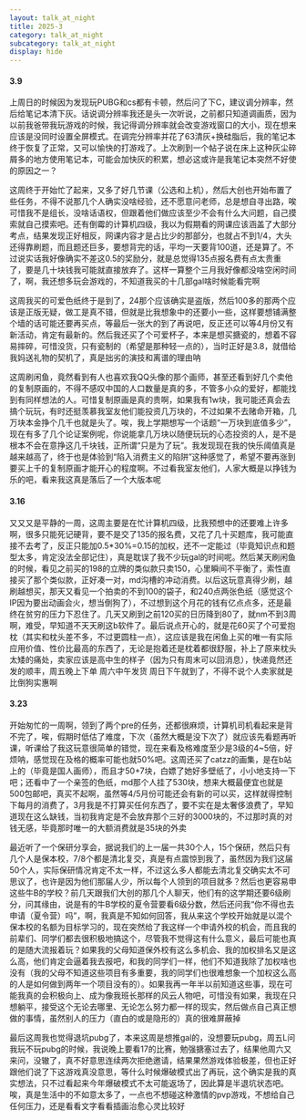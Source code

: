 ```yaml
---
layout: talk_at_night
title: 2025-3
category: talk_at_night
subcategory: talk_at_night
display: hide
---
```


<!-- more -->

#### 3.9

上周日的时候因为发现玩PUBG和cs都有卡顿，然后问了下C，建议调分辨率，然后给笔记本清下灰。话说调分辨率我还是头一次听说，之前都只知道调画质，因为以前我爸带我玩游戏的时候，我记得调分辨率就会改变游戏窗口的大小，现在想来应该是没同时设置全屏模式。在调完分辨率并花了63清灰+换硅脂后，我的笔记本终于恢复了正常，又可以愉快的打游戏了。上次刷到一个帖子说在床上这种灰尘碎屑多的地方使用笔记本，可能会加快灰的积累，想必这或许是我笔记本突然不好使的原因之一？

这周终于开始忙了起来，又多了好几节课（公选和上机），然后大创也开始布置了些任务，不得不说那几个人确实没啥经验，还不愿意问老师，总是想自寻出路，唉可惜我不是组长，没啥话语权，但跟着他们做应该至少不会有什么大问题，自己摸索就自己摸索吧。还有倒霉的计算机四级，我以为假期看的网课应该涵盖了大部分考点，结果发现正好相反，网课内容才是占比少的那部分，也就占不到1/4，大头还得靠刷题，而且题还巨多，要想背完的话，平均一天要背100道，还是算了。不过说实话我好像确实不差这0.5的奖励分，就是总觉得135点报名费有点太贵重了，要是几十块钱我可能就直接放弃了。这样一算整个三月我好像都没啥空闲时间了，啊，我还想多玩会游戏的，不知道我买的十几部gal啥时候能看完啊

这周我买的可爱色纸终于是到了，24那个应该确实是盗版，然后100多的那两个应该是正版无疑，做工是真不错，但就是比我想象中的还要小一些，这样要想铺满整个墙的话可能还要再买点，等最后一张大的到了再说吧，反正还可以等4月份又有新活动，肯定有最新的。然后我还买了个可爱杯子，本来是想买搪瓷的，想着不容易摔碎，可惜没货，只有瓷制的（希望是那种轻一点的），当时正好是3.8，就借给我妈送礼物的契机了，真是拙劣的演技和离谱的理由呐

这周刷闲鱼，竟然看到有人也喜欢我QQ头像的那个画师，甚至还看到好几个卖他的复制原画的，不得不感叹中国的人口数量是真的多，不管多小众的爱好，都能找到有同样想法的人。可惜复制原画是真的贵啊，如果我有1w块，我可能还真会去搞个玩玩，有时还挺羡慕我室友他们能投资几万块的，不过如果不去赌命开箱，几万块本金挣个几千也就是头了。唉，我上学期想写一个话题“一万块到底值多少”，现在有多了几个论证案例呢，你说能拿几万块以随便玩玩的心态投资的人，是不是根本不会在意挣这几千块钱，正所谓“只是为了玩”。我发现现在我的快乐阈值真是越来越高了，终于也是体验到“陷入消费主义的陷阱”这种感觉了，希望不要再涨到要买上千的复制原画才能开心的程度啊。不过看我室友他们，人家大概是以挣钱为乐的吧，看来我这真是落后了一个大版本呢

#### 3.16

又又又是平静的一周，这周主要是在忙计算机四级，比我预想中的还要难上许多啊，很多只能死记硬背，要不是交了135的报名费，又花了几十买题库，我可能直接不去考了，反正只能加0.5*30%=0.15的加权，还不一定能过（毕竟知识点和题型太多，肯定没法全部记住），真是耽误了我不少玩gal的时间呢。然后某天刷闲鱼的时候，看见之前买的198的立牌的类似款只卖150，心里瞬间不平衡了，索性直接买了那个类似款，正好凑一对，md沟槽的冲动消费。以后这玩意真得少刷，越刷越想买，那天又看见一个拍卖的不到100的袋子，和240点两张色纸（感觉这个IP因为要出动画会火，想当倒狗了），不过想到这个月花的钱有亿点点多，还是最终在贫穷的压力下忍住了。几天又刷到之前120买的日历降到80了，就nm不到3周啊，难受，早知道不天天刷这b软件了。最后说点开心的，就是花60买了个可爱抱枕（其实和枕头差不多，不过更圆柱一点），这应该是我在闲鱼上买的唯一有实际应用价值、性价比最高的东西了，无论是抱着还是枕着都很舒服，补上了原来枕头太矮的痛处，卖家应该是高中生的样子（因为只有周末可以回消息），快递竟然还发的顺丰，周五晚上下单 周六中午发货 周日下午就到了，不得不说个人卖家就是比倒狗实惠啊

#### 3.23

开始匆忙的一周啊，领到了两个pre的任务，还都很麻烦，计算机司机看起来是背不完了，唉，假期时低估了难度，下次（虽然大概是没下次了）就应该先看题再听课，听课给了我这玩意很简单的错觉，现在来看及格难度至少是3级的4~5倍，好烦呐，感觉现在及格的概率可能也就50%吧。这周还买了catzz的画集，是在b站上的（毕竟是国人画师），而且才50+7块，白嫖了她好多壁纸了，小小地支持一下吧；还看中了一个亲签的色纸，md那个人挂了530块，想来大概最便宜也就是500包邮吧，真买不起啊，虽然等4/5月份可能还会有新的可以买，这样就得控制下每月的消费了，3月我是不打算买任何东西了，要不实在是太奢侈浪费了，早知道现在这么缺钱，当初我肯定是不会放弃那个三好的3000块的，不过那时真的对钱无感，毕竟那时唯一的大额消费就是35块的外卖

最近听了一个保研分享会，据说我们的上一届一共30个人，15个保研，然后只有几个人是保本校，7/8个都是清北复交，真是有点震惊到我了，虽然因为我们这届50个人，实际保研情况肯定不太一样，不过这么多人都能去清北复交确实太不可思议了，也许是因为他们那届人少，所以每个人领到的项目就多？然后也更容易申这些牛B的学校？前几天跟我们大创的那几个人聊天，他们有的这学期还要6级刷分，问其缘由，说是有的牛B学校的夏令营要看6级分数，然后还问我“你不得也去申请（夏令营）吗”，啊，我真是不知如何回答，我从来这个学校开始就是以混个保本校的名额为目标学习的，现在突然给了我这样一个申请外校的机会，而且我的前辈们、同学们都去很积极地搞这个，尽管我不觉得这有什么意义，最后可能也真的是随大流报着玩？如果我的父母知道保外校有这么多机会、我的加权排名又是这么高，他们肯定会逼着我去报吧，和我的同学们一样，他们不知道我除了加权啥也没有（我的父母不知道这些项目有多重要，我的同学们也很难想象一个加权这么高的人是如何做到两年一个项目没有的）。如果我再一年半以前知道这些事，现在可能我真的会积极向上、成为像我班长那样的风云人物吧，可惜没有如果，我现在只想躺平，接受这个无论去哪里、无论怎么努力都一样的现实，然后做点自己真正想做的事情，虽然别人的压力（直白的或是隐形的）真的很难屏蔽掉

最后这周我也觉得退坑pubg了，本来这周是想推gal的，没想要玩pubg，周五L问我玩不玩pubg的时候，我说晚上要看17的比赛，勉强搪塞过去了，结果他周六又来问，没辙了，真不好意思连续两次拒绝邀请，结果果然游戏体验极差，但也正好跟他们说了下这游戏真没意思，等什么时候爆破模式出了再玩，这个确实是我的真实想法，只不过看起来今年爆破模式不太可能返场了，因此算是半退坑状态吧。唉，真是生活中的不如意太多了，一点也不想碰这种激情的pvp游戏，不想给自己任何压力，还是看看文字看看插画治愈心灵比较好

